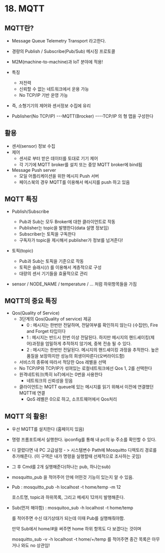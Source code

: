 # 18. MQTT 



##  MQTT란?

- Message Queue Telemetry Transport 라고한다.
- 경량의 Publish / Subscribe(Pub/Sub) 메시징 프로토콜
- M2M(machine-to-machine)과 IoT 분야에 적용!
- 특징
  - 저전력
  - 신뢰할 수 없는 네트워크에서 운용 가능
  - No TCP/IP 기반 운영 가능
- 즉, 소형기기의 제어와 센서정보 수집에 유리

- Publisher(No TCP/IP) ---MQTT(Brocker) ----TCP/IP 의 형 맵을 구성한다

## 활용

- 센서(sensor) 정보 수집
- 제어
  - 센서로 부터 받은 데이터를 토대로 기기 제어
  - 각 기기에 MQTT broker를 설치 또는 중앙 MQTT broker에 bind됨
- Message Push server
  - 모일 어플리케이션을 위한 메시지 Push 서버
  - 페이스북의 경우 MQTT를 이용해서 메시지를 push 하고 있음

## MQTT 특징

- Publish/Subscribe
  - Pub과 Sub는 모두 Broker에 대한 클라이언트로 작동
  - Publisher는 topic을 발행한다(data 설명 정보임)
  - Subscriber는 토픽을 구독한다
  - 구독자가 topic을 제시해서 publisher가 정보를 넘겨준다!

- 토픽(topic)
  - Pub과 Sub는 토픽을 기준으로 작동
  - 토픽은 슬래시(/) 를 이용해서 계층적으로 구성
  - 대량의 센서 기기들을 효율적으로 관리
- sensor  / NODE_NAME / temperature / ... 처럼 하위항목들을 가짐



## MQTT의 중요 특징

- Qos(Quality of Service)
  - 3단계의 Qos(Quality of service) 제공
    - 0 : 메시지는 한번만 전달하며, 전달여부를 확인하지 않는다 (수집만), Fire and Forget 타입이다
    - 1 : 메시지는 반드시 한번 이상 전달된다. 하지만 메시지의 핸드셰이킹(제어)과정을 엄밀하게 추적하지 않기에, 중복 전송 될 수 있다.
    - 2 : 메시지는 한번만 전달된다. 메시지의 핸드셰이킹 과정을 추적한다. 높은 품질을 보장하지만 성능의 희생이따른다(오버라이드함)
  - 서비스의 종류에 따라서 적당한 Qos 레벨을 선택
  - No TCP/IP와 TCP/IP가 섞여있는 로컬네트워크에선 Qos 1, 2를 선택한다
  - 원격네트워크(특히 IoT)에서는 0번을 사용한다
    - 네트워크의 신뢰성을 믿음
  - 클라이언트는 MQTT queue에 있는 메시지를 읽기 위해서 이전에 연결했던 MQTT에 연결
    - QoS 레벨은 0으로 하고, 소프트웨어에서 Qos처리



## MQTT 의 활용!

- 우선 MQTT를 설치한다 (홈페이지 있음)
- 명령 프롬포트에서 실행한다. ipconfig를 통해 내 pc의 ip 주소를 확인할 수 있다.

- 다 깔렸다면 내 PC 고급설정 - > 시스템변수 Path에 Mosquitto 디렉토리 경로를 추가해준다. (이 구역은 내가 명령을 실행할때 선제적으로 조사하는 곳임)

- 그 후 Cmd를  2개 실행해준다(하나는 pub, 하나는sub)

- mosquitto_pub 을 적어주어 안에 어떤것 기능이 있는지 알 수 있음.

- Pub : mosquitto_pub -h localhost -t home/temp -m 12 

   호스트명, topic과 하위목록, 그리고 메세지 12까지 발행해준다.

- Sub(먼저 해야함) : mosquitoo_sub -h localhost -t home/temp 

  를 적어주면 수신 대기상태가 되는데 이때 Pub를 실행해줘야함.

  만약 Sub에서 home/#을 써주면 home 하위 항목도 다 보겠다는 것이며

  mosquitto_sub -v -h localhost -t home/+/temp 를 적어주면  중간 목록은 아무거나 와도 no 상관임! 

